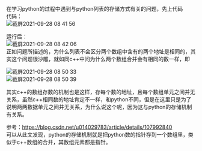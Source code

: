 在学习python的过程中遇到与python列表的存储方式有关的问题，先上代码</br>
代码：</br>
![截屏2021-09-28 08 41 56](https://user-images.githubusercontent.com/74129445/135003996-49df9de8-d5e3-4ca7-a378-124dc8d8de46.png)</br>

运行后：</br>
![截屏2021-09-28 08 42 06](https://user-images.githubusercontent.com/74129445/135004003-00510d63-4040-446b-acd0-a8b6bcae7782.png)</br>
正如问题所描述的，为什么列表不会区分两个数组中含有的两个地址是相同的，其实这个问题很沙雕，就如同c++中问为什么两个数组合并会有相同的数一样，即

![截屏2021-09-28 08 50 33](https://user-images.githubusercontent.com/74129445/135004515-65eeef35-bd8c-432a-9ac5-05041d55754e.png)</br>
![截屏2021-09-28 08 50 39](https://user-images.githubusercontent.com/74129445/135004520-ca1d1e8b-c5e4-4e93-ab99-2858144efd8c.png)</br>

其实c++的数组存数的机制也是这样，存每个数的地址，且每个数组单元之间并无关系，虽然c++相同数的地址肯定不一样，和python不同，但是在这里只是为了说明两两数据单元之间并无关系，为什么说这个呢，因为这与python的存储机制有关系。</br>

参考：https://blog.csdn.net/u014029783/article/details/107992840</br>
可以从此文发现，python的存储机制就是把python数的指针存到一个数组里，类似于c++数组的合并，其数组元素都是指针。
